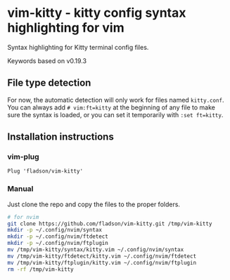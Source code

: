 # vim-kitty - kitty config syntax highlighting for vim

Syntax highlighting for Kitty terminal config files.

Keywords based on v0.19.3

## File type detection

For now, the automatic detection will only work for files named `kitty.conf`.
You can always add `# vim:ft=kitty` at the beginning of any file to make sure
the syntax is loaded, or you can set it temporarily with `:set ft=kitty`.

## Installation instructions

### vim-plug

```vim
Plug 'fladson/vim-kitty'
```

### Manual

Just clone the repo and copy the files to the proper folders.

```sh
# for nvim
git clone https://github.com/fladson/vim-kitty.git /tmp/vim-kitty
mkdir -p ~/.config/nvim/syntax
mkdir -p ~/.config/nvim/ftdetect
mkdir -p ~/.config/nvim/ftplugin
mv /tmp/vim-kitty/syntax/kitty.vim ~/.config/nvim/syntax
mv /tmp/vim-kitty/ftdetect/kitty.vim ~/.config/nvim/ftdetect
mv /tmp/vim-kitty/ftplugin/kitty.vim ~/.config/nvim/ftplugin
rm -rf /tmp/vim-kitty
```
